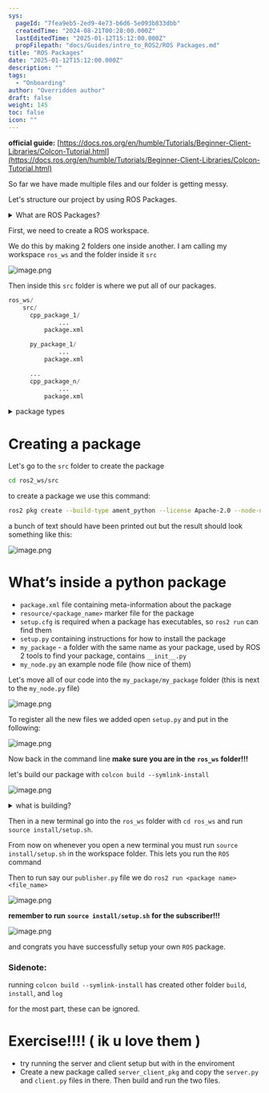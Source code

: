 ```yaml
---
sys:
  pageId: "7fea9eb5-2ed9-4e73-b6d6-5e093b833dbb"
  createdTime: "2024-08-21T00:28:00.000Z"
  lastEditedTime: "2025-01-12T15:12:00.000Z"
  propFilepath: "docs/Guides/intro_to_ROS2/ROS Packages.md"
title: "ROS Packages"
date: "2025-01-12T15:12:00.000Z"
description: ""
tags:
  - "Onboarding"
author: "Overridden author"
draft: false
weight: 145
toc: false
icon: ""
---
```


**official guide:** [https://docs.ros.org/en/humble/Tutorials/Beginner-Client-Libraries/Colcon-Tutorial.html](https://docs.ros.org/en/humble/Tutorials/Beginner-Client-Libraries/Colcon-Tutorial.html)

So far we have made multiple files and our folder is getting messy.

Let's structure our project by using ROS Packages.

<details>

<summary>What are ROS Packages?</summary>

ROS Packages are, as the name implies, packages of code that are highly sharable between ROS developers.

They consist of a folder, `package.xml` file, and source code

```python
      cpp_package_1/
		      ... imagine much code files here ..
          package.xml
```

</details>

First, we need to create a ROS workspace.

We do this by making 2 folders one inside another. I am calling my workspace `ros_ws` and the folder inside it `src`

![image.png](https://prod-files-secure.s3.us-west-2.amazonaws.com/d518164a-d88e-44d1-a4ee-3adb3bd8bce0/70706947-fd18-4537-a67b-e12946812d31/image.png?X-Amz-Algorithm=AWS4-HMAC-SHA256&X-Amz-Content-Sha256=UNSIGNED-PAYLOAD&X-Amz-Credential=ASIAZI2LB466RHLLMGFL%2F20250506%2Fus-west-2%2Fs3%2Faws4_request&X-Amz-Date=20250506T220825Z&X-Amz-Expires=3600&X-Amz-Security-Token=IQoJb3JpZ2luX2VjEKP%2F%2F%2F%2F%2F%2F%2F%2F%2F%2FwEaCXVzLXdlc3QtMiJIMEYCIQD4sHgRWyoLiYnx1mQlupfgrxj%2BrAPU2ahexKT7YZ5E7wIhAKuGOz63VHgtezecxAD0E%2BMMXz8mZolVZAXmljwVoELEKv8DCEwQABoMNjM3NDIzMTgzODA1IgxozwS0j%2B3Ynozbgecq3AOROnZRu5Z5I3nChkIb45KqJ8XAD4k9eC%2BQsGkIYIxJ38QINQFHf9woXsY%2FJs%2Fv0iVdHb7piXdCq4YUebdsxa6KSarckEa7mjHY0GLv06507r0qkJCzzwABRg0q2OT6mFK1qd99p%2BtsVNSTzacTTVvUspbVH4kq%2BWM%2FbJdkilhm4NKn9wAMa6mV7q4RjJBiItarmWfRnjiMMPFYi3ATuwf7V%2FqLvp%2BNLkbO%2BsIt3o%2FGbdwOYsCaLKo%2FynWT7cAOFNCym2PvNZFufxXW%2B46tp%2Fm2nXzJqKeQgPN2vMZNh4unYjKNY%2FzecvjnIpIUlBEGH%2FDmrL6YC0u07Te7Ro028pqxV0e6wPuL1rvrxe4zn5StJ5D8RCUSUn0MC1O%2FezYb4DLfdUlvqDzqelExLz7UKL079j1g3Oczn5mSHNB9w6Jx%2BIUeS%2B8Rbnb74ukf%2B20edCvRx86bnThH1yEn54a9txru94BoP%2FZW6SK%2BLi6LY0nlmv05We4vi3wTgP%2Bth16la7jAL2Fa3EVKotn5fIcYUzR%2BSOApq%2Bqcn0kskWDdDhwDsSSC3EKVtOOggHbiFpMpVCs%2F4VmcmTuAc404HXsScUjQYaX9gvVRhmJDUIPOWO2VdzJ7OUUoKmaMLmKt7TCZtOnABjqkAf3IQQhqd%2BXOTj3UyHl0ilvy%2BUg6ScSobGkvHWb3oDkNXwYdf6qjXtluaD3PzG%2Fr%2B39BrqFXJVD6He1aZyKOWcdwEZbguFaZ0cRsLMoX%2F3wv161mSUceBb%2Bq0XkQcAGgXbikUbh5GN47SeQ4gyU5bd2Q0dzlzgmeFJoWgMAolVpCBYCg4DmsNmR%2FJEItW3%2Ficndr64SClrGFJ1ead88a7w%2FeU3hg&X-Amz-Signature=be379e307232d8749f96730ef171e936d01c87844195e2a2db19aa4174e76cca&X-Amz-SignedHeaders=host&x-id=GetObject)

Then inside this `src` folder is where we put all of our packages.

```python
ros_ws/
    src/
      cpp_package_1/
		      ...
          package.xml

      py_package_1/
		      ...
          package.xml

      ...
      cpp_package_n/
		      ...
          package.xml

```

<details>

<summary>package types</summary>

packages can be either `C++` or python.

the intern file structure is different for each but for this guide we will stick to creating python packages

</details>

# Creating a package

Let's go to the `src` folder to create the package

```bash
cd ros2_ws/src
```

to create a package we use this command:

```bash
ros2 pkg create --build-type ament_python --license Apache-2.0 --node-name my_node my_package
```

a bunch of text should have been printed out but the result should look something like this:

![image.png](https://prod-files-secure.s3.us-west-2.amazonaws.com/d518164a-d88e-44d1-a4ee-3adb3bd8bce0/e6cf1e3f-8512-4a3e-b131-079f800bf3e8/image.png?X-Amz-Algorithm=AWS4-HMAC-SHA256&X-Amz-Content-Sha256=UNSIGNED-PAYLOAD&X-Amz-Credential=ASIAZI2LB466RHLLMGFL%2F20250506%2Fus-west-2%2Fs3%2Faws4_request&X-Amz-Date=20250506T220825Z&X-Amz-Expires=3600&X-Amz-Security-Token=IQoJb3JpZ2luX2VjEKP%2F%2F%2F%2F%2F%2F%2F%2F%2F%2FwEaCXVzLXdlc3QtMiJIMEYCIQD4sHgRWyoLiYnx1mQlupfgrxj%2BrAPU2ahexKT7YZ5E7wIhAKuGOz63VHgtezecxAD0E%2BMMXz8mZolVZAXmljwVoELEKv8DCEwQABoMNjM3NDIzMTgzODA1IgxozwS0j%2B3Ynozbgecq3AOROnZRu5Z5I3nChkIb45KqJ8XAD4k9eC%2BQsGkIYIxJ38QINQFHf9woXsY%2FJs%2Fv0iVdHb7piXdCq4YUebdsxa6KSarckEa7mjHY0GLv06507r0qkJCzzwABRg0q2OT6mFK1qd99p%2BtsVNSTzacTTVvUspbVH4kq%2BWM%2FbJdkilhm4NKn9wAMa6mV7q4RjJBiItarmWfRnjiMMPFYi3ATuwf7V%2FqLvp%2BNLkbO%2BsIt3o%2FGbdwOYsCaLKo%2FynWT7cAOFNCym2PvNZFufxXW%2B46tp%2Fm2nXzJqKeQgPN2vMZNh4unYjKNY%2FzecvjnIpIUlBEGH%2FDmrL6YC0u07Te7Ro028pqxV0e6wPuL1rvrxe4zn5StJ5D8RCUSUn0MC1O%2FezYb4DLfdUlvqDzqelExLz7UKL079j1g3Oczn5mSHNB9w6Jx%2BIUeS%2B8Rbnb74ukf%2B20edCvRx86bnThH1yEn54a9txru94BoP%2FZW6SK%2BLi6LY0nlmv05We4vi3wTgP%2Bth16la7jAL2Fa3EVKotn5fIcYUzR%2BSOApq%2Bqcn0kskWDdDhwDsSSC3EKVtOOggHbiFpMpVCs%2F4VmcmTuAc404HXsScUjQYaX9gvVRhmJDUIPOWO2VdzJ7OUUoKmaMLmKt7TCZtOnABjqkAf3IQQhqd%2BXOTj3UyHl0ilvy%2BUg6ScSobGkvHWb3oDkNXwYdf6qjXtluaD3PzG%2Fr%2B39BrqFXJVD6He1aZyKOWcdwEZbguFaZ0cRsLMoX%2F3wv161mSUceBb%2Bq0XkQcAGgXbikUbh5GN47SeQ4gyU5bd2Q0dzlzgmeFJoWgMAolVpCBYCg4DmsNmR%2FJEItW3%2Ficndr64SClrGFJ1ead88a7w%2FeU3hg&X-Amz-Signature=2659003e41298cfa73c7df03d46f91ae374c7287fc4fa200a1c84bf94920c978&X-Amz-SignedHeaders=host&x-id=GetObject)

# What’s inside a python package

- `package.xml` file containing meta-information about the package
- `resource/<package_name>` marker file for the package
- `setup.cfg` is required when a package has executables, so `ros2 run` can find them
- `setup.py` containing instructions for how to install the package
- `my_package` - a folder with the same name as your package, used by ROS 2 tools to find your package, contains `__init__.py`
- `my_node.py` an example node file (how nice of them)

Let's move all of our code into the `my_package/my_package` folder (this is next to the `my_node.py` file)

![image.png](https://prod-files-secure.s3.us-west-2.amazonaws.com/d518164a-d88e-44d1-a4ee-3adb3bd8bce0/9ce58f11-0da9-4d3e-b86d-506a9685d378/image.png?X-Amz-Algorithm=AWS4-HMAC-SHA256&X-Amz-Content-Sha256=UNSIGNED-PAYLOAD&X-Amz-Credential=ASIAZI2LB466RHLLMGFL%2F20250506%2Fus-west-2%2Fs3%2Faws4_request&X-Amz-Date=20250506T220825Z&X-Amz-Expires=3600&X-Amz-Security-Token=IQoJb3JpZ2luX2VjEKP%2F%2F%2F%2F%2F%2F%2F%2F%2F%2FwEaCXVzLXdlc3QtMiJIMEYCIQD4sHgRWyoLiYnx1mQlupfgrxj%2BrAPU2ahexKT7YZ5E7wIhAKuGOz63VHgtezecxAD0E%2BMMXz8mZolVZAXmljwVoELEKv8DCEwQABoMNjM3NDIzMTgzODA1IgxozwS0j%2B3Ynozbgecq3AOROnZRu5Z5I3nChkIb45KqJ8XAD4k9eC%2BQsGkIYIxJ38QINQFHf9woXsY%2FJs%2Fv0iVdHb7piXdCq4YUebdsxa6KSarckEa7mjHY0GLv06507r0qkJCzzwABRg0q2OT6mFK1qd99p%2BtsVNSTzacTTVvUspbVH4kq%2BWM%2FbJdkilhm4NKn9wAMa6mV7q4RjJBiItarmWfRnjiMMPFYi3ATuwf7V%2FqLvp%2BNLkbO%2BsIt3o%2FGbdwOYsCaLKo%2FynWT7cAOFNCym2PvNZFufxXW%2B46tp%2Fm2nXzJqKeQgPN2vMZNh4unYjKNY%2FzecvjnIpIUlBEGH%2FDmrL6YC0u07Te7Ro028pqxV0e6wPuL1rvrxe4zn5StJ5D8RCUSUn0MC1O%2FezYb4DLfdUlvqDzqelExLz7UKL079j1g3Oczn5mSHNB9w6Jx%2BIUeS%2B8Rbnb74ukf%2B20edCvRx86bnThH1yEn54a9txru94BoP%2FZW6SK%2BLi6LY0nlmv05We4vi3wTgP%2Bth16la7jAL2Fa3EVKotn5fIcYUzR%2BSOApq%2Bqcn0kskWDdDhwDsSSC3EKVtOOggHbiFpMpVCs%2F4VmcmTuAc404HXsScUjQYaX9gvVRhmJDUIPOWO2VdzJ7OUUoKmaMLmKt7TCZtOnABjqkAf3IQQhqd%2BXOTj3UyHl0ilvy%2BUg6ScSobGkvHWb3oDkNXwYdf6qjXtluaD3PzG%2Fr%2B39BrqFXJVD6He1aZyKOWcdwEZbguFaZ0cRsLMoX%2F3wv161mSUceBb%2Bq0XkQcAGgXbikUbh5GN47SeQ4gyU5bd2Q0dzlzgmeFJoWgMAolVpCBYCg4DmsNmR%2FJEItW3%2Ficndr64SClrGFJ1ead88a7w%2FeU3hg&X-Amz-Signature=741ddcf87334b91e5b269526ae8357c729c6e6de8c87ad0f9c895bd55e14f0fd&X-Amz-SignedHeaders=host&x-id=GetObject)

To register all the new files we added open `setup.py` and put in the following:

![image.png](https://prod-files-secure.s3.us-west-2.amazonaws.com/d518164a-d88e-44d1-a4ee-3adb3bd8bce0/1cd7c262-4cae-4496-9d75-c178537d24a2/image.png?X-Amz-Algorithm=AWS4-HMAC-SHA256&X-Amz-Content-Sha256=UNSIGNED-PAYLOAD&X-Amz-Credential=ASIAZI2LB466RHLLMGFL%2F20250506%2Fus-west-2%2Fs3%2Faws4_request&X-Amz-Date=20250506T220825Z&X-Amz-Expires=3600&X-Amz-Security-Token=IQoJb3JpZ2luX2VjEKP%2F%2F%2F%2F%2F%2F%2F%2F%2F%2FwEaCXVzLXdlc3QtMiJIMEYCIQD4sHgRWyoLiYnx1mQlupfgrxj%2BrAPU2ahexKT7YZ5E7wIhAKuGOz63VHgtezecxAD0E%2BMMXz8mZolVZAXmljwVoELEKv8DCEwQABoMNjM3NDIzMTgzODA1IgxozwS0j%2B3Ynozbgecq3AOROnZRu5Z5I3nChkIb45KqJ8XAD4k9eC%2BQsGkIYIxJ38QINQFHf9woXsY%2FJs%2Fv0iVdHb7piXdCq4YUebdsxa6KSarckEa7mjHY0GLv06507r0qkJCzzwABRg0q2OT6mFK1qd99p%2BtsVNSTzacTTVvUspbVH4kq%2BWM%2FbJdkilhm4NKn9wAMa6mV7q4RjJBiItarmWfRnjiMMPFYi3ATuwf7V%2FqLvp%2BNLkbO%2BsIt3o%2FGbdwOYsCaLKo%2FynWT7cAOFNCym2PvNZFufxXW%2B46tp%2Fm2nXzJqKeQgPN2vMZNh4unYjKNY%2FzecvjnIpIUlBEGH%2FDmrL6YC0u07Te7Ro028pqxV0e6wPuL1rvrxe4zn5StJ5D8RCUSUn0MC1O%2FezYb4DLfdUlvqDzqelExLz7UKL079j1g3Oczn5mSHNB9w6Jx%2BIUeS%2B8Rbnb74ukf%2B20edCvRx86bnThH1yEn54a9txru94BoP%2FZW6SK%2BLi6LY0nlmv05We4vi3wTgP%2Bth16la7jAL2Fa3EVKotn5fIcYUzR%2BSOApq%2Bqcn0kskWDdDhwDsSSC3EKVtOOggHbiFpMpVCs%2F4VmcmTuAc404HXsScUjQYaX9gvVRhmJDUIPOWO2VdzJ7OUUoKmaMLmKt7TCZtOnABjqkAf3IQQhqd%2BXOTj3UyHl0ilvy%2BUg6ScSobGkvHWb3oDkNXwYdf6qjXtluaD3PzG%2Fr%2B39BrqFXJVD6He1aZyKOWcdwEZbguFaZ0cRsLMoX%2F3wv161mSUceBb%2Bq0XkQcAGgXbikUbh5GN47SeQ4gyU5bd2Q0dzlzgmeFJoWgMAolVpCBYCg4DmsNmR%2FJEItW3%2Ficndr64SClrGFJ1ead88a7w%2FeU3hg&X-Amz-Signature=9d3aa579e1f0575dd03b8bef9bbb116817411e8d2bed5267cfd128ebfa681fcd&X-Amz-SignedHeaders=host&x-id=GetObject)

Now back in the command line **make sure you are in the** **`ros_ws`** **folder!!!**

let's build our package with `colcon build --symlink-install`

![image.png](https://prod-files-secure.s3.us-west-2.amazonaws.com/d518164a-d88e-44d1-a4ee-3adb3bd8bce0/2f2a0d27-b173-48fd-b189-5f5c0ce65619/image.png?X-Amz-Algorithm=AWS4-HMAC-SHA256&X-Amz-Content-Sha256=UNSIGNED-PAYLOAD&X-Amz-Credential=ASIAZI2LB466RHLLMGFL%2F20250506%2Fus-west-2%2Fs3%2Faws4_request&X-Amz-Date=20250506T220825Z&X-Amz-Expires=3600&X-Amz-Security-Token=IQoJb3JpZ2luX2VjEKP%2F%2F%2F%2F%2F%2F%2F%2F%2F%2FwEaCXVzLXdlc3QtMiJIMEYCIQD4sHgRWyoLiYnx1mQlupfgrxj%2BrAPU2ahexKT7YZ5E7wIhAKuGOz63VHgtezecxAD0E%2BMMXz8mZolVZAXmljwVoELEKv8DCEwQABoMNjM3NDIzMTgzODA1IgxozwS0j%2B3Ynozbgecq3AOROnZRu5Z5I3nChkIb45KqJ8XAD4k9eC%2BQsGkIYIxJ38QINQFHf9woXsY%2FJs%2Fv0iVdHb7piXdCq4YUebdsxa6KSarckEa7mjHY0GLv06507r0qkJCzzwABRg0q2OT6mFK1qd99p%2BtsVNSTzacTTVvUspbVH4kq%2BWM%2FbJdkilhm4NKn9wAMa6mV7q4RjJBiItarmWfRnjiMMPFYi3ATuwf7V%2FqLvp%2BNLkbO%2BsIt3o%2FGbdwOYsCaLKo%2FynWT7cAOFNCym2PvNZFufxXW%2B46tp%2Fm2nXzJqKeQgPN2vMZNh4unYjKNY%2FzecvjnIpIUlBEGH%2FDmrL6YC0u07Te7Ro028pqxV0e6wPuL1rvrxe4zn5StJ5D8RCUSUn0MC1O%2FezYb4DLfdUlvqDzqelExLz7UKL079j1g3Oczn5mSHNB9w6Jx%2BIUeS%2B8Rbnb74ukf%2B20edCvRx86bnThH1yEn54a9txru94BoP%2FZW6SK%2BLi6LY0nlmv05We4vi3wTgP%2Bth16la7jAL2Fa3EVKotn5fIcYUzR%2BSOApq%2Bqcn0kskWDdDhwDsSSC3EKVtOOggHbiFpMpVCs%2F4VmcmTuAc404HXsScUjQYaX9gvVRhmJDUIPOWO2VdzJ7OUUoKmaMLmKt7TCZtOnABjqkAf3IQQhqd%2BXOTj3UyHl0ilvy%2BUg6ScSobGkvHWb3oDkNXwYdf6qjXtluaD3PzG%2Fr%2B39BrqFXJVD6He1aZyKOWcdwEZbguFaZ0cRsLMoX%2F3wv161mSUceBb%2Bq0XkQcAGgXbikUbh5GN47SeQ4gyU5bd2Q0dzlzgmeFJoWgMAolVpCBYCg4DmsNmR%2FJEItW3%2Ficndr64SClrGFJ1ead88a7w%2FeU3hg&X-Amz-Signature=ae4b5540e4ffd8173167b78e0c98786abfcf3091ccadfee90057fff6602c70a5&X-Amz-SignedHeaders=host&x-id=GetObject)

<details>

<summary>what is building?</summary>

if you are a CS major at Rose-Hulman you will learn the answer to this in CSSE132

but TLDR; is it combines all the code files into one program that can be run easily 

</details>

Then in a new terminal go into the `ros_ws` folder with `cd ros_ws` and run `source install/setup.sh`. 

From now on whenever you open a new terminal you must run `source install/setup.sh` in the workspace folder. This lets you run the `ROS` command

Then to run say our `publisher.py` file we do `ros2 run <package name> <file_name>`

![image.png](https://prod-files-secure.s3.us-west-2.amazonaws.com/d518164a-d88e-44d1-a4ee-3adb3bd8bce0/4f4b1219-3a44-4632-aa0a-ce3471699f59/image.png?X-Amz-Algorithm=AWS4-HMAC-SHA256&X-Amz-Content-Sha256=UNSIGNED-PAYLOAD&X-Amz-Credential=ASIAZI2LB466RHLLMGFL%2F20250506%2Fus-west-2%2Fs3%2Faws4_request&X-Amz-Date=20250506T220825Z&X-Amz-Expires=3600&X-Amz-Security-Token=IQoJb3JpZ2luX2VjEKP%2F%2F%2F%2F%2F%2F%2F%2F%2F%2FwEaCXVzLXdlc3QtMiJIMEYCIQD4sHgRWyoLiYnx1mQlupfgrxj%2BrAPU2ahexKT7YZ5E7wIhAKuGOz63VHgtezecxAD0E%2BMMXz8mZolVZAXmljwVoELEKv8DCEwQABoMNjM3NDIzMTgzODA1IgxozwS0j%2B3Ynozbgecq3AOROnZRu5Z5I3nChkIb45KqJ8XAD4k9eC%2BQsGkIYIxJ38QINQFHf9woXsY%2FJs%2Fv0iVdHb7piXdCq4YUebdsxa6KSarckEa7mjHY0GLv06507r0qkJCzzwABRg0q2OT6mFK1qd99p%2BtsVNSTzacTTVvUspbVH4kq%2BWM%2FbJdkilhm4NKn9wAMa6mV7q4RjJBiItarmWfRnjiMMPFYi3ATuwf7V%2FqLvp%2BNLkbO%2BsIt3o%2FGbdwOYsCaLKo%2FynWT7cAOFNCym2PvNZFufxXW%2B46tp%2Fm2nXzJqKeQgPN2vMZNh4unYjKNY%2FzecvjnIpIUlBEGH%2FDmrL6YC0u07Te7Ro028pqxV0e6wPuL1rvrxe4zn5StJ5D8RCUSUn0MC1O%2FezYb4DLfdUlvqDzqelExLz7UKL079j1g3Oczn5mSHNB9w6Jx%2BIUeS%2B8Rbnb74ukf%2B20edCvRx86bnThH1yEn54a9txru94BoP%2FZW6SK%2BLi6LY0nlmv05We4vi3wTgP%2Bth16la7jAL2Fa3EVKotn5fIcYUzR%2BSOApq%2Bqcn0kskWDdDhwDsSSC3EKVtOOggHbiFpMpVCs%2F4VmcmTuAc404HXsScUjQYaX9gvVRhmJDUIPOWO2VdzJ7OUUoKmaMLmKt7TCZtOnABjqkAf3IQQhqd%2BXOTj3UyHl0ilvy%2BUg6ScSobGkvHWb3oDkNXwYdf6qjXtluaD3PzG%2Fr%2B39BrqFXJVD6He1aZyKOWcdwEZbguFaZ0cRsLMoX%2F3wv161mSUceBb%2Bq0XkQcAGgXbikUbh5GN47SeQ4gyU5bd2Q0dzlzgmeFJoWgMAolVpCBYCg4DmsNmR%2FJEItW3%2Ficndr64SClrGFJ1ead88a7w%2FeU3hg&X-Amz-Signature=98ab481efcc5d8c277836074feeeb5b958053723b35b6f188585055c38be2050&X-Amz-SignedHeaders=host&x-id=GetObject)

**remember to run** **`source install/setup.sh`** **for the subscriber!!!**

![image.png](https://prod-files-secure.s3.us-west-2.amazonaws.com/d518164a-d88e-44d1-a4ee-3adb3bd8bce0/02121119-dad4-49ec-8356-c956108b4243/image.png?X-Amz-Algorithm=AWS4-HMAC-SHA256&X-Amz-Content-Sha256=UNSIGNED-PAYLOAD&X-Amz-Credential=ASIAZI2LB466RHLLMGFL%2F20250506%2Fus-west-2%2Fs3%2Faws4_request&X-Amz-Date=20250506T220825Z&X-Amz-Expires=3600&X-Amz-Security-Token=IQoJb3JpZ2luX2VjEKP%2F%2F%2F%2F%2F%2F%2F%2F%2F%2FwEaCXVzLXdlc3QtMiJIMEYCIQD4sHgRWyoLiYnx1mQlupfgrxj%2BrAPU2ahexKT7YZ5E7wIhAKuGOz63VHgtezecxAD0E%2BMMXz8mZolVZAXmljwVoELEKv8DCEwQABoMNjM3NDIzMTgzODA1IgxozwS0j%2B3Ynozbgecq3AOROnZRu5Z5I3nChkIb45KqJ8XAD4k9eC%2BQsGkIYIxJ38QINQFHf9woXsY%2FJs%2Fv0iVdHb7piXdCq4YUebdsxa6KSarckEa7mjHY0GLv06507r0qkJCzzwABRg0q2OT6mFK1qd99p%2BtsVNSTzacTTVvUspbVH4kq%2BWM%2FbJdkilhm4NKn9wAMa6mV7q4RjJBiItarmWfRnjiMMPFYi3ATuwf7V%2FqLvp%2BNLkbO%2BsIt3o%2FGbdwOYsCaLKo%2FynWT7cAOFNCym2PvNZFufxXW%2B46tp%2Fm2nXzJqKeQgPN2vMZNh4unYjKNY%2FzecvjnIpIUlBEGH%2FDmrL6YC0u07Te7Ro028pqxV0e6wPuL1rvrxe4zn5StJ5D8RCUSUn0MC1O%2FezYb4DLfdUlvqDzqelExLz7UKL079j1g3Oczn5mSHNB9w6Jx%2BIUeS%2B8Rbnb74ukf%2B20edCvRx86bnThH1yEn54a9txru94BoP%2FZW6SK%2BLi6LY0nlmv05We4vi3wTgP%2Bth16la7jAL2Fa3EVKotn5fIcYUzR%2BSOApq%2Bqcn0kskWDdDhwDsSSC3EKVtOOggHbiFpMpVCs%2F4VmcmTuAc404HXsScUjQYaX9gvVRhmJDUIPOWO2VdzJ7OUUoKmaMLmKt7TCZtOnABjqkAf3IQQhqd%2BXOTj3UyHl0ilvy%2BUg6ScSobGkvHWb3oDkNXwYdf6qjXtluaD3PzG%2Fr%2B39BrqFXJVD6He1aZyKOWcdwEZbguFaZ0cRsLMoX%2F3wv161mSUceBb%2Bq0XkQcAGgXbikUbh5GN47SeQ4gyU5bd2Q0dzlzgmeFJoWgMAolVpCBYCg4DmsNmR%2FJEItW3%2Ficndr64SClrGFJ1ead88a7w%2FeU3hg&X-Amz-Signature=afac8155204a33ab06e8f936abfb7b5f935bf47e8ad6d07b0cbdaec627604b44&X-Amz-SignedHeaders=host&x-id=GetObject)

and congrats you have successfully setup your own `ROS` package.

### Sidenote:

running `colcon build --symlink-install` has created other folder `build`, `install`, and `log`

for the most part, these can be ignored.

# Exercise!!!! ( ik u love them )

- try running the server and client setup but with in the enviroment
- Create a new package called `server_client_pkg` and copy the `server.py` and `client.py` files in there. Then build and run the two files.
